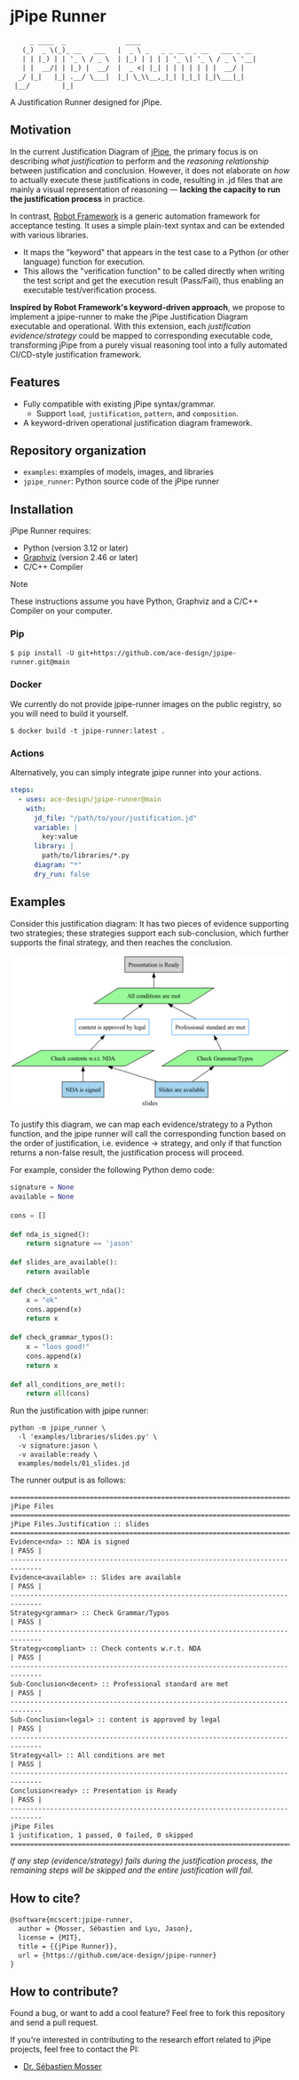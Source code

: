 # jPipe Runner

```text
     _ ____  _               ____                              
   (_)  _ \(_)_ __   ___   |  _ \ _   _ _ __  _ __   ___ _ __ 
   | | |_) | | '_ \ / _ \  | |_) | | | | '_ \| '_ \ / _ \ '__|
   | |  __/| | |_) |  __/  |  _ <| |_| | | | | | | |  __/ |   
  _/ |_|   |_| .__/ \___|  |_| \_\\__,_|_| |_|_| |_|\___|_|   
 |__/        |_|                                              
```

A Justification Runner designed for jPipe.

## Motivation

In the current Justification Diagram of [jPipe](https://github.com/ace-design/jpipe), the primary focus is on describing
_what justification_ to perform and the _reasoning relationship_ between justification and conclusion. However, it does
not elaborate on _how_ to actually execute these justifications in code, resulting in .jd files that are mainly a visual
representation of reasoning — **lacking the capacity to run the justification process** in practice.

In contrast, [Robot Framework](https://github.com/robotframework/robotframework) is a generic automation framework for
acceptance testing. It uses a simple plain-text syntax and can be extended with various libraries.

- It maps the "keyword" that appears in the test case to a Python (or other language) function for execution.
- This allows the "verification function" to be called directly when writing the test script and get the execution
  result (Pass/Fail), thus enabling an executable test/verification process.

**Inspired by Robot Framework's keyword-driven approach**, we propose to implement a jpipe-runner to make the jPipe
Justification Diagram executable and operational. With this extension, each _justification evidence/strategy_ could be
mapped to corresponding executable code, transforming jPipe from a purely visual reasoning tool into a fully automated
CI/CD-style justification framework.

## Features

- Fully compatible with existing jPipe syntax/grammar.
    - Support `load`, `justification`, `pattern`, and `composition`.
- A keyword-driven operational justification diagram framework.

## Repository organization

- `examples`: examples of models, images, and libraries
- `jpipe_runner`: Python source code of the jPipe runner

## Installation

jPipe Runner requires:

- Python (version 3.12 or later)
- [Graphviz](https://www.graphviz.org/) (version 2.46 or later)
- C/C++ Compiler

> [!NOTE]
> These instructions assume you have Python, Graphviz and a C/C++ Compiler on your computer.

### Pip

```shell
$ pip install -U git+https://github.com/ace-design/jpipe-runner.git@main
```

### Docker

We currently do not provide jpipe-runner images on the public registry, so you will need to build it yourself.

```shell
$ docker build -t jpipe-runner:latest .
```

### Actions

Alternatively, you can simply integrate jpipe runner into your actions.

```yaml
steps:
  - uses: ace-design/jpipe-runner@main
    with:
      jd_file: "/path/to/your/justification.jd"
      variable: |
        key:value
      library: |
        path/to/libraries/*.py
      diagram: "*"
      dry_run: false
```

## Examples

Consider this justification diagram: It has two pieces of evidence supporting two strategies; these strategies support
each sub-conclusion, which further supports the final strategy, and then reaches the conclusion.

![slides](./examples/images/slides.png)

To justify this diagram, we can map each evidence/strategy to a Python function, and the jpipe runner will call the
corresponding function based on the order of justification, i.e. evidence -> strategy, and only if that function returns
a non-false result, the justification process will proceed.

For example, consider the following Python demo code:

```python
signature = None
available = None

cons = []

def nda_is_signed():
    return signature == 'jason'

def slides_are_available():
    return available

def check_contents_wrt_nda():
    x = "ok"
    cons.append(x)
    return x

def check_grammar_typos():
    x = "loos good!"
    cons.append(x)
    return x

def all_conditions_are_met():
    return all(cons)
```

Run the justification with jpipe runner:

```shell
python -m jpipe_runner \
  -l 'examples/libraries/slides.py' \
  -v signature:jason \
  -v available:ready \
  examples/models/01_slides.jd
```

The runner output is as follows:

```text
==============================================================================
jPipe Files                                                               
==============================================================================
jPipe Files.Justification :: slides                                       
==============================================================================
Evidence<nda> :: NDA is signed                                        | PASS |
------------------------------------------------------------------------------
Evidence<available> :: Slides are available                           | PASS |
------------------------------------------------------------------------------
Strategy<grammar> :: Check Grammar/Typos                              | PASS |
------------------------------------------------------------------------------
Strategy<compliant> :: Check contents w.r.t. NDA                      | PASS |
------------------------------------------------------------------------------
Sub-Conclusion<decent> :: Professional standard are met               | PASS |
------------------------------------------------------------------------------
Sub-Conclusion<legal> :: content is approved by legal                 | PASS |
------------------------------------------------------------------------------
Strategy<all> :: All conditions are met                               | PASS |
------------------------------------------------------------------------------
Conclusion<ready> :: Presentation is Ready                            | PASS |
------------------------------------------------------------------------------
jPipe Files
1 justification, 1 passed, 0 failed, 0 skipped
==============================================================================
```

_If any step (evidence/strategy) fails during the justification process, the remaining steps will be skipped and the
entire justification will fail._

## How to cite?

```text
@software{mcscert:jpipe-runner,
  author = {Mosser, Sébastien and Lyu, Jason},
  license = {MIT},
  title = {{jPipe Runner}},
  url = {https://github.com/ace-design/jpipe-runner}
}
```

## How to contribute?

Found a bug, or want to add a cool feature? Feel free to fork this repository and send a pull request.

If you're interested in contributing to the research effort related to jPipe projects, feel free to contact the PI:

- [Dr. Sébastien Mosser](mailto:mossers@mcmaster.ca)
